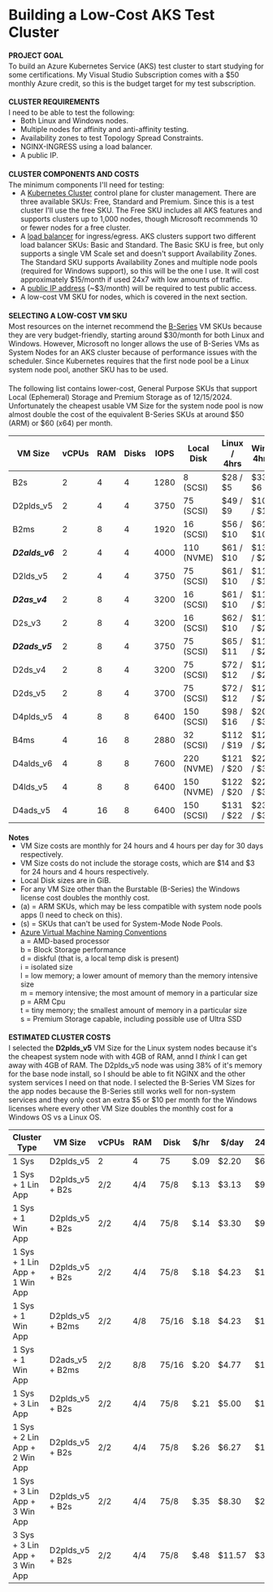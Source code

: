 **Building a Low-Cost AKS Test Cluster**
========================================

#### PROJECT GOAL
To build an Azure Kubernetes Service (AKS) test cluster to start studying for some certifications. My Visual 
Studio Subscription comes with a $50 monthly Azure credit, so this is the budget target for my test subscription.

#### CLUSTER REQUIREMENTS
I need to be able to test the following:
  * Both Linux and Windows nodes.
  * Multiple nodes for affinity and anti-affinity testing.
  * Availability zones to test Topology Spread Constraints.
  * NGINX-INGRESS using a load balancer.
  * A public IP.

#### CLUSTER COMPONENTS AND COSTS
The minimum components I'll need for testing:
  * A [Kubernetes Cluster](https://learn.microsoft.com/en-us/azure/aks/free-standard-pricing-tiers) 
    control plane for cluster management. There are three available SKUs: Free, Standard and Premium. 
    Since this is a test cluster I'll use the free SKU. The Free SKU includes all AKS features and supports 
    clusters up to 1,000 nodes, though Microsoft recommends 10 or fewer nodes for a free cluster.
  * A [load balancer](https://learn.microsoft.com/en-us/azure/load-balancer/skus) for ingress/egress. 
    AKS clusters support two different load balancer SKUs: Basic and Standard. The Basic SKU is free, but only 
    supports a single VM Scale set and doesn't support Availability Zones. The Standard SKU supports Availability 
    Zones and multiple node pools (required for Windows support), so this will be the one I use. It will 
    cost approximately $15/month if used 24x7 with low amounts of traffic.
  * A [public IP address](https://learn.microsoft.com/en-us/azure/virtual-network/ip-services/public-ip-addresses) 
    (~$3/month) will be required to test public access.
  * A low-cost VM SKU for nodes, which is covered in the next section.
  
#### SELECTING A LOW-COST VM SKU
Most resources on the internet recommend the 
[B-Series](https://learn.microsoft.com/en-us/azure/virtual-machines/sizes-b-series-burstable) VM SKUs because
they are very budget-friendly, starting around $30/month for both Linux and Windows. However, Microsoft no longer 
allows the use of B-Series VMs as System Nodes for an AKS cluster because of performance issues with the scheduler. 
Since Kubernetes requires that the first node pool be a Linux system node pool, another SKU has to be used. 

The following list contains lower-cost, General Purpose SKUs that support Local (Ephemeral) Storage and Premium 
Storage as of 12/15/2024. Unfortunately the cheapest usable VM Size for the system node pool is now almost 
double the cost of the equivalent B-Series SKUs at around $50 (ARM) or $60 (x64) per month.

| VM Size       |vCPUs| RAM |Disks |IOPS |Local Disk  |Linux / 4hrs | Win / 4hrs | Notes |
|---------------|-----|-----|------|-----|------------|-------------|------------|-------|
|   B2s         |  2  |  4  |  4   |1280 |   8 (SCSI) | $28  / $5   | $33  / $6  | (s)   |
|   D2plds_v5   |  2  |  4  |  4   |3750 |  75 (SCSI) | $49  / $9   | $101 / $17 | (a)   |
|   B2ms        |  2  |  8  |  4   |1920 |  16 (SCSI) | $56  / $10  | $61  / $10 | (s)   |
|***D2alds_v6***|  2  |  4  |  4   |4000 | 110 (NVME) | $61  / $10  | $131 / $22 |       |
|   D2lds_v5    |  2  |  4  |  4   |3750 |  75 (SCSI) | $61  / $10  | $113 / $19 |       |
|***D2as_v4***  |  2  |  8  |  4   |3200 |  16 (SCSI) | $61  / $10  | $113 / $19 |       |
|   D2s_v3      |  2  |  8  |  4   |3200 |  16 (SCSI) | $62  / $10  | $117 / $20 |       |
|***D2ads_v5*** |  2  |  8  |  4   |3750 |  75 (SCSI) | $65  / $11  | $117 / $20 |       |
|   D2ds_v4     |  2  |  8  |  4   |3200 |  75 (SCSI) | $72  / $12  | $124 / $21 |       |
|   D2ds_v5     |  2  |  8  |  4   |3700 |  75 (SCSI) | $72  / $12  | $124 / $21 |       |
|   D4plds_v5   |  4  |  8  |  8   |6400 | 150 (SCSI) | $98  / $16  | $201 / $34 | (a)   |
|   B4ms        |  4  | 16  |  8   |2880 |  32 (SCSI) | $112 / $19  | $122 / $20 | (s)   |
|   D4alds_v6   |  4  |  8  |  8   |7600 | 220 (NVME) | $121 / $20  | $224 / $37 |       |
|   D4lds_v5    |  4  |  8  |  8   |6400 | 150 (NVME) | $122 / $20  | $226 / $38 |       |
|   D4ads_v5    |  4  | 16  |  8   |6400 | 150 (SCSI) | $131 / $22  | $235 / $39 |       |

**Notes**
  * VM Size costs are monthly for 24 hours and 4 hours per day for 30 days respectively.
  * VM Size costs do not include the storage costs, which are $14 and $3 for 24 hours and 4 hours respectively.
  * Local Disk sizes are in GiB.
  * For any VM Size other than the Burstable (B-Series) the Windows license cost doubles the monthly cost.
  * (a) = ARM SKUs, which may be less compatible with system node pools apps (I need to check on this).
  * (s) = SKUs that can't be used for System-Mode Node Pools.
  * [Azure Virtual Machine Naming Conventions](
     https://learn.microsoft.com/en-us/azure/virtual-machines/vm-naming-conventions)  
      a = AMD-based processor  
      b = Block Storage performance  
      d = diskful (that is, a local temp disk is present)  
      i = isolated size  
      l = low memory; a lower amount of memory than the memory intensive size  
      m = memory intensive; the most amount of memory in a particular size  
      p = ARM Cpu  
      t = tiny memory; the smallest amount of memory in a particular size  
      s = Premium Storage capable, including possible use of Ultra SSD   


#### **ESTIMATED CLUSTER COSTS**
I selected the **D2plds_v5** VM Size for the Linux system nodes because it's the cheapest system node with with 
4GB of RAM, annd I *think* I can get away with 4GB of RAM. The D2plds_v5 node was using 38% of it's memory for 
the base node install, so I should be able to fit NGINX and the other system services I need on that node.
I selected the B-Series VM Sizes for the app nodes because the B-Series still works well for non-system services 
and they only cost an extra $5 or $10 per month for the Windows licenses where every other VM Size doubles 
the monthly cost for a Windows OS vs a Linux OS.

| Cluster Type                  | VM Size         |vCPUs| RAM  | Disk  | $/hr | $/day  | 24x7 | 12x7 | 8x7  | 4x7 |
|-------------------------------|-----------------|-----|------|-------|------|--------|------|------|------|-----|
| 1 Sys                         |D2plds_v5        |  2  |  4   |   75  | $.09 |  $2.20 |  $66 |  $33 |  $22 | $11 |
| 1 Sys + 1 Lin App             |D2plds_v5 + B2s  | 2/2 | 4/4  | 75/8  | $.13 |  $3.13 |  $94 |  $47 |  $31 | $16 |
| 1 Sys + 1 Win App             |D2plds_v5 + B2s  | 2/2 | 4/4  | 75/8  | $.14 |  $3.30 |  $99 |  $50 |  $33 | $17 |
| 1 Sys + 1 Lin App + 1 Win App |D2plds_v5 + B2s  | 2/2 | 4/4  | 75/8  | $.18 |  $4.23 | $127 |  $64 |  $42 | $21 |
| 1 Sys + 1 Win App             |D2plds_v5 + B2ms | 2/2 | 4/8  | 75/16 | $.18 |  $4.23 | $127 |  $64 |  $42 | $21 |
| 1 Sys + 1 Win App             |D2ads_v5  + B2ms | 2/2 | 8/8  | 75/16 | $.20 |  $4.77 | $143 |  $72 |  $48 | $24 |
| 1 Sys + 3 Lin App             |D2plds_v5 + B2s  | 2/2 | 4/4  | 75/8  | $.21 |  $5.00 | $150 |  $75 |  $50 | $25 |
| 1 Sys + 2 Lin App + 2 Win App |D2plds_v5 + B2s  | 2/2 | 4/4  | 75/8  | $.26 |  $6.27 | $188 |  $95 |  $63 | $31 |
| 1 Sys + 3 Lin App + 3 Win App |D2plds_v5 + B2s  | 2/2 | 4/4  | 75/8  | $.35 |  $8.30 | $249 | $125 |  $83 | $42 |
| 3 Sys + 3 Lin App + 3 Win App |D2plds_v5 + B2s  | 2/2 | 4/4  | 75/8  | $.48 | $11.57 | $347 | $174 | $116 | $58 |


<style>
    p + ul { margin-block-start: -15px }
    p      { margin-block-start:  20px }
    h4     { margin-block-end:   -16px; font-weight: bold; }
</style>

<!--
P + ul {
    display: block;
    list-style-type: disc;
    margin-block-start: -15px;
    margin-block-end: 1em;
    margin-inline-start: 0px;
    margin-inline-end: 0px;
    padding-inline-start: 40px;
}
-->

